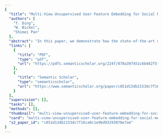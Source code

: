 ```yaml
---
{
  "title": "Multi-View Unsupervised User Feature Embedding for Social Media-based Substance Use Prediction",
  "authors": [
    "T. Ding",
    "W. Bickel",
    "Shimei Pan"
  ],
  "abstract": "In this paper, we demonstrate how the state-of-the-art machine learning and text mining techniques can be used to build effective social media-based substance use detection systems. Since a substance use ground truth is difficult to obtain on a large scale, to maximize system performance, we explore different unsupervised feature learning methods to take advantage of a large amount of unsupervised social media data. We also demonstrate the benefit of using multi-view unsupervised feature learning to combine heterogeneous user information such as Facebook “likes” and “status updates” to enhance system performance. Based on our evaluation, our best models achieved 86% AUC for predicting tobacco use, 81% for alcohol use and 84% for illicit drug use, all of which significantly outperformed existing methods. Our investigation has also uncovered interesting relations between a user’s social media behavior (e.g., word usage) and substance use.",
  "links": [
    {
      "title": "PDF",
      "type": "pdf",
      "url": "https://pdfs.semanticscholar.org/224f/878a397451c6b482f5f1342201047fcc9685.pdf"
    },
    {
      "title": "Semantic Scholar",
      "type": "semanticscholar",
      "url": "https://www.semanticscholar.org/paper/c851d13db2153dc7f16ca0c1e9bd93293078e7a4"
    }
  ],
  "supervision": [],
  "tasks": [],
  "methods": [],
  "thumbnail": "multi-view-unsupervised-user-feature-embedding-for-social-media-based-substance-use-prediction-thumb.jpg",
  "card": "multi-view-unsupervised-user-feature-embedding-for-social-media-based-substance-use-prediction-card.jpg",
  "s2_paper_id": "c851d13db2153dc7f16ca0c1e9bd93293078e7a4"
}
---
```


